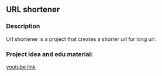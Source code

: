 ## URL shortener

### Description

Url shortener is a project that creates a shorter url for long url.

### Project idea and edu material:

[youtube link](https://www.youtube.com/watch?v=rCJvW2xgnk0&list=PLFAQFisfyqlXBCswWt7jpa1HJep-SiQQr)
